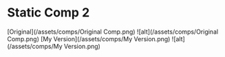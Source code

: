 # Static Comp 2

[Original](/assets/comps/Original Comp.png)
![alt](/assets/comps/Original Comp.png)
[My Version](/assets/comps/My Version.png)
![alt](/assets/comps/My Version.png)
